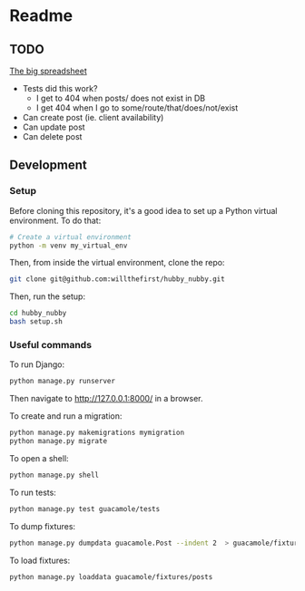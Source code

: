 # Readme

## TODO

[The big spreadsheet](https://docs.google.com/spreadsheets/d/1TuYWxL2T_N-pSu8TwCEgKb5vM3JAp8re7imdczCbWqE/edit?usp=sharing)

- Tests did this work?
  - I get to 404 when posts/<id> does not exist in DB
  - I get 404 when I go to some/route/that/does/not/exist
- Can create post (ie. client availability)
- Can update post
- Can delete post

## Development

### Setup

Before cloning this repository, it's a good idea to set up a Python virtual environment. To do that:

```bash
# Create a virtual environment
python -m venv my_virtual_env
```

Then, from inside the virtual environment, clone the repo:

```bash
git clone git@github.com:willthefirst/hubby_nubby.git
```

Then, run the setup:

```bash
cd hubby_nubby
bash setup.sh
```

### Useful commands

To run Django:

```bash
python manage.py runserver
```

Then navigate to http://127.0.0.1:8000/ in a browser.

To create and run a migration:

```bash
python manage.py makemigrations mymigration
python manage.py migrate
```

To open a shell:

```bash
python manage.py shell
```

To run tests:

```bash
python manage.py test guacamole/tests
```

To dump fixtures:

```bash
python manage.py dumpdata guacamole.Post --indent 2  > guacamole/fixtures/posts.json
```

To load fixtures:

```bash
python manage.py loaddata guacamole/fixtures/posts
```
